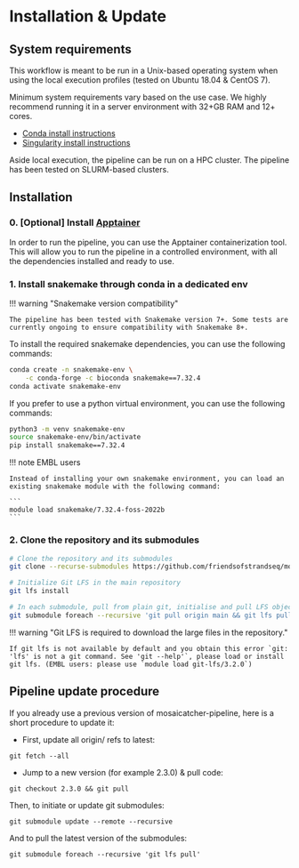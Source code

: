 
# Installation & Update


## System requirements

This workflow is meant to be run in a Unix-based operating system when using the local execution profiles (tested on Ubuntu 18.04 & CentOS 7).

Minimum system requirements vary based on the use case. We highly recommend running it in a server environment with 32+GB RAM and 12+ cores.

- [Conda install instructions](https://conda.io/miniconda.html)
- [Singularity install instructions](https://sylabs.io/guides/3.0/user-guide/quick_start.html#quick-installation-steps)

Aside local execution, the pipeline can be run on a HPC cluster. The pipeline has been tested on SLURM-based clusters.

## Installation

### 0. [Optional] Install [Apptainer](https://apptainer.org/docs/admin/main/installation.html)

In order to run the pipeline, you can use the Apptainer containerization tool. This will allow you to run the pipeline in a controlled environment, with all the dependencies installed and ready to use.


### 1. Install snakemake through conda in a dedicated env


!!! warning "Snakemake version compatibility"

    The pipeline has been tested with Snakemake version 7+. Some tests are currently ongoing to ensure compatibility with Snakemake 8+.


To install the required snakemake dependencies, you can use the following commands:

```bash
conda create -n snakemake-env \
    -c conda-forge -c bioconda snakemake==7.32.4
conda activate snakemake-env
```

If you prefer to use a python virtual environment, you can use the following commands:

```bash
python3 -m venv snakemake-env
source snakemake-env/bin/activate
pip install snakemake==7.32.4
```

!!! note EMBL users

    Instead of installing your own snakemake environment, you can load an existing snakemake module with the following command: 
    
    ```
    module load snakemake/7.32.4-foss-2022b
    ```

### 2. Clone the repository and its submodules



```bash
# Clone the repository and its submodules
git clone --recurse-submodules https://github.com/friendsofstrandseq/mosaicatcher-pipeline.git && cd mosaicatcher-pipeline

# Initialize Git LFS in the main repository
git lfs install

# In each submodule, pull from plain git, initialise and pull LFS objects
git submodule foreach --recursive 'git pull origin main && git lfs pull'
```

!!! warning "Git LFS is required to download the large files in the repository."

    If git lfs is not available by default and you obtain this error `git: 'lfs' is not a git command. See 'git --help'`, please load or install git lfs. (EMBL users: please use `module load git-lfs/3.2.0`)




## Pipeline update procedure

If you already use a previous version of mosaicatcher-pipeline, here is a short procedure to update it:

- First, update all origin/<branch> refs to latest:

`git fetch --all`

- Jump to a new version (for example 2.3.0) & pull code:

`git checkout 2.3.0 && git pull`

Then, to initiate or update git submodules:

`git submodule update --remote --recursive`

And to pull the latest version of the submodules:

`git submodule foreach --recursive 'git lfs pull'`